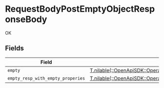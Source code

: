 # RequestBodyPostEmptyObjectResponseBody

OK


## Fields

| Field                                                                                                                              | Type                                                                                                                               | Required                                                                                                                           | Description                                                                                                                        |
| ---------------------------------------------------------------------------------------------------------------------------------- | ---------------------------------------------------------------------------------------------------------------------------------- | ---------------------------------------------------------------------------------------------------------------------------------- | ---------------------------------------------------------------------------------------------------------------------------------- |
| `empty`                                                                                                                            | [T.nilable(::OpenApiSDK::Operations::RequestBodyPostEmptyObjectEmpty)](../../models/operations/requestbodypostemptyobjectempty.md) | :heavy_minus_sign:                                                                                                                 | N/A                                                                                                                                |
| `empty_resp_with_empty_properies`                                                                                                  | [T.nilable(::OpenApiSDK::Operations::EmptyRespWithEmptyProperies)](../../models/operations/emptyrespwithemptyproperies.md)         | :heavy_minus_sign:                                                                                                                 | N/A                                                                                                                                |